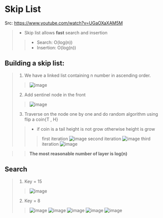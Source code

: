 # Skip List
Src: https://www.youtube.com/watch?v=UGaOXaXAM5M

> - Skip list allows **fast** search and insertion 
> > - Search: O(log(n))
> > - Insertion: O(log(n)) 

## Building a skip list:
> 1. We have a linked list containing n number in ascending order.
> > ![image](https://user-images.githubusercontent.com/64374947/102693510-d03ed780-4223-11eb-95d2-76ab5e952fa4.png)
> 2. Add sentinel node in the front
> > ![image](https://user-images.githubusercontent.com/64374947/102693589-64a93a00-4224-11eb-90df-9994f149c4e1.png)
> 3. Traverse on the node one by one and do random algorithm using flip a coin{T , H}
> > - if coin is a tail height is not grow otherwise height is grow 
> > > first iteration
> > > ![image](https://user-images.githubusercontent.com/64374947/102693827-067d5680-4226-11eb-9e54-c29739ff5ab1.png)
> > > second iteration
> > > ![image](https://user-images.githubusercontent.com/64374947/102693966-bf439580-4226-11eb-8d75-e27f3de2f6eb.png)
> > > third iteration
> > > ![image](https://user-images.githubusercontent.com/64374947/102693992-ee5a0700-4226-11eb-8f3d-9f2eccfc7468.png)

> > **The most reasonable number of layer is log(n)**

## Search

> 1. Key = 15
> > ![image](https://user-images.githubusercontent.com/64374947/102694214-4e04e200-4228-11eb-8db7-9c8029a27b41.png)
> 2. Key = 8
> > ![image](https://user-images.githubusercontent.com/64374947/102694288-b81d8700-4228-11eb-9bfc-cf11c3cd8b15.png)
> > ![image](https://user-images.githubusercontent.com/64374947/102694314-d8e5dc80-4228-11eb-8b75-f4f47beee29a.png)
> > ![image](https://user-images.githubusercontent.com/64374947/102694325-f6b34180-4228-11eb-97b8-695a0e21c57d.png)
> > ![image](https://user-images.githubusercontent.com/64374947/102694358-24988600-4229-11eb-8232-2752816b4938.png)
> > ![image](https://user-images.githubusercontent.com/64374947/102694370-3aa64680-4229-11eb-9c71-f10e388bf74a.png)
